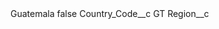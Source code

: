 <?xml version="1.0" encoding="UTF-8"?>
<CustomMetadata xmlns="http://soap.sforce.com/2006/04/metadata" xmlns:xsi="http://www.w3.org/2001/XMLSchema-instance" xmlns:xsd="http://www.w3.org/2001/XMLSchema">
    <label>Guatemala</label>
    <protected>false</protected>
    <values>
        <field>Country_Code__c</field>
        <value xsi:type="xsd:string">GT</value>
    </values>
    <values>
        <field>Region__c</field>
        <value xsi:nil="true"/>
    </values>
</CustomMetadata>
